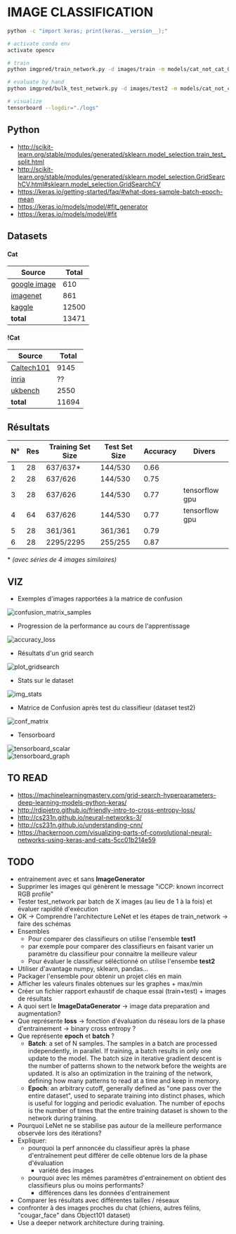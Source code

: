 # IMAGE CLASSIFICATION

```sh
python -c "import keras; print(keras.__version__);"

# activate conda env
activate opencv

# train
python imgpred/train_network.py -d images/train -m models/cat_not_cat_04.model -p reporting/plot_04.png -w 64

# evaluate by hand
python imgpred/bulk_test_network.py -d images/test2 -m models/cat_not_cat_04.model -w 64

# visualize
tensorboard --logdir="./logs"
```

## Python
* http://scikit-learn.org/stable/modules/generated/sklearn.model_selection.train_test_split.html
* http://scikit-learn.org/stable/modules/generated/sklearn.model_selection.GridSearchCV.html#sklearn.model_selection.GridSearchCV
* https://keras.io/getting-started/faq/#what-does-sample-batch-epoch-mean
* https://keras.io/models/model/#fit_generator
* https://keras.io/models/model/#fit

## Datasets

#### Cat

| Source | Total |
| --------------| -----------|
| [google image](https://www.google.com/search?q=cat&source=lnms&tbm=isch&sa=X&ved=0ahUKEwi8oKaNw5jYAhWG8RQKHVfoD7kQ_AUICigB&biw=1920&bih=968) | 610 |
| [imagenet](https://www.image-net.org/synset?wnid=n02121620) | 861 |
| [kaggle](https://www.kaggle.com/c/dogs-vs-cats/data) | 12500 |
| **total** | 13471 |

#### !Cat

| Source | Total |
| --------------| -----------|
| [Caltech101](http://www.vision.caltech.edu/Image_Datasets/Caltech101/) | 9145 |
| [inria](http://lear.inrialpes.fr/~jegou/data.php#holidays) | ?? |
| [ukbench](https://archive.org/details/ukbench) | 2550 |
| **total** | 11694 |

## Résultats

| N°| Res | Training Set Size | Test Set Size | Accuracy | Divers |
| --| ----| ------------------| --------------| ---------| -------|
| 1 | 28 | 637/637* | 144/530| 0.66 ||
| 2 | 28 | 637/626 | 144/530 | 0.75 ||
| 3 | 28 | 637/626 | 144/530 | 0.77 | tensorflow gpu |
| 4 | 64 | 637/626 | 144/530| 0.77 | tensorflow gpu |
| 5 | 28 | 361/361 | 361/361| 0.79 ||
| 6 | 28 | 2295/2295 | 255/255 | 0.87 ||

\* *(avec séries de 4 images similaires)*

## VIZ
<style>img {margin: auto; display: block;}</style>
* Exemples d'images rapportées à la matrice de confusion

![confusion_matrix_samples](./data/viz/conf_matrix_samples.png)

* Progression de la performance au cours de l'apprentissage

![accuracy_loss](./data/viz/plot_05.png)

* Résultats d'un grid search

![plot_gridsearch](./data/viz/plot_gridsearch.png)

* Stats sur le dataset

![img_stats](./data/viz/img_repartition.png)

* Matrice de Confusion après test du classifieur (dataset test2)

![conf_matrix](./data/viz/conf_matrix.png)

* Tensorboard

![tensorboard_scalar](./data/viz/tensorboard_scalar_.png)
![tensorboard_graph](./data/viz/tensorboard_graph_.png)

## TO READ

* https://machinelearningmastery.com/grid-search-hyperparameters-deep-learning-models-python-keras/
* http://rdipietro.github.io/friendly-intro-to-cross-entropy-loss/
* http://cs231n.github.io/neural-networks-3/
* http://cs231n.github.io/understanding-cnn/
* https://hackernoon.com/visualizing-parts-of-convolutional-neural-networks-using-keras-and-cats-5cc01b214e59

## TODO

* entrainement avec et sans **ImageGenerator**
* Supprimer les images qui génèrent le message "iCCP: known incorrect RGB profile"
* Tester test_network par batch de X images (au lieu de 1 à la fois) et évaluer rapidité d'exécution
* OK → Comprendre l'architecture LeNet et les étapes de train_network -> faire des schémas
* Ensembles
  - Pour comparer des classifieurs on utilise l'ensemble **test1**
  - par exemple pour comparer des classifieurs en faisant varier un paramètre du classifieur pour connaitre la meilleure valeur
  - Pour évaluer le classifieur séléctionné on utilise l'ensembe **test2**
* Utiliser d'avantage numpy, sklearn, pandas...
* Packager l'ensemble pour obtenir un projet clés en main
* Afficher les valeurs finales obtenues sur les graphes + max/min
* Créer un fichier rapport exhaustif de chaque essai (train+test) + images de résultats
* A quoi sert le **ImageDataGenerator** → image data preparation and augmentation?
* Que représente **loss** → fonction d'évaluation du réseau lors de la phase d'entrainement -> binary cross entropy ?
* Que représente **epoch** et **batch** ?
    * **Batch**: a set of N samples. The samples in a batch are processed independently, in parallel. If training, a batch results in only one update to the model. The batch size in iterative gradient descent is the number of patterns shown to the network before the weights are updated. It is also an optimization in the training of the network, defining how many patterns to read at a time and keep in memory.
    * **Epoch**: an arbitrary cutoff, generally defined as "one pass over the entire dataset", used to separate training into distinct phases, which is useful for logging and periodic evaluation. The number of epochs is the number of times that the entire training dataset is shown to the network during training.
* Pourquoi LeNet ne se stabilise pas autour de la meilleure performance observée lors des itérations?
* Expliquer:
  * pourquoi la perf annoncée du classifieur après la phase d'entraînement peut différer de celle obtenue lors de la phase d'évaluation
    * variété des images
  * pourquoi avec les mêmes paramètres d'entrainement on obtient des classifieurs plus ou moins performants?
    * différences dans les données d'entrainement
* Comparer les résultats avec différentes tailles / réseaux
* confronter à des images proches du chat (chiens, autres félins, "cougar_face" dans Object101 dataset)
* Use a deeper network architecture during training.
